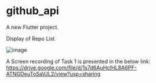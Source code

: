 # github_api

A new Flutter project.

Display of Repo List

![image](https://user-images.githubusercontent.com/57911499/211212181-26f47921-d1c9-44f4-b08d-5e993661092c.png)

A Screen recording of Task 1 is presented in the below link: 
    https://drive.google.com/file/d/1s7d6AuHcIHL8A6PF-ATNGDeuToSaVJL2/view?usp=sharing
